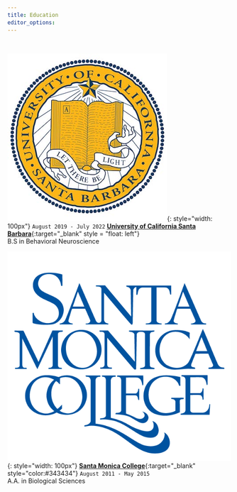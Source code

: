 ```yaml
---
title: Education
editor_options: 
---
```


<br>

![](/images/UCSB_seal.jpg){: style="width: 100px"}
 `August 2019 - July 2022` 
[**University of California Santa Barbara**](https://www.ucsb.edu/){:target="\_blank" style = "float: left"}
 <br/>B.S in Behavioral Neuroscience

![](/images/SMC_seal.png){: style="width: 100px"}
[**Santa Monica College**](https://www.smc.edu/){:target="\_blank" style="color:#343434"} 
`August 2011 - May 2015` <br/> A.A. in Biological Sciences
